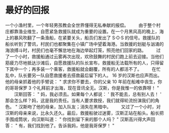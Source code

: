 # 最好的回报

一个小渔村里，一个年轻男孩教会全世界懂得无私奉献的报偿。 
　　由于整个村庄都靠渔业维生，自愿紧急救援队就成为重要的设置。在一个月黑风高的晚上，海上的暴风吹翻了一条渔船，在紧要关头，船员们发出了 S·O·S 的信号。救援队的船长听到了警讯，村民们也都聚集在小镇广场中望着海港。当救援的划艇与汹涌的海浪搏斗时，村民们也毫不懈怠地在海边举起灯笼，照亮他们回家的路。 
　　过了一个小时，救援船通过云雾再次出现，欢欣鼓舞的村民们跑上前去迎接。当他们筋疲力尽地抵达沙滩后，自愿救援队的队长宣布，救援船无法载所有的人，只得留下其中一个；再多装一个乘客，救援船就会翻覆，所有的人都活不了。 
　　在忙乱中，队长要另一队自愿救援者去搭救最后留下的人。 16 岁的汉斯也应声而出。他的母亲抓着他的手臂说： " 求求你不要去，你的父亲 10 年前在船难中丧生，你的哥哥保罗 3 个礼拜前才出海，现在音讯全无。汉斯，你是我惟一的依靠呀！ " 
　　汉斯回答： " 妈，我必须去。如果每个人都说： ' 我不能去，总有别人去！ ' 那会怎么样？妈，这是我的责任。当有人要求救授，我们就得轮流扮演我们的角色。 " 汉斯吻了他的母亲，加入队友；消失在黑暗中。 
　　又过了一个小时，对汉斯的母亲来说，比永久还久。最后，救援船驶过迷雾，汉斯正站在船头。船长把手围成筒状，向汉斯叫道： " 你找到留下来的那个人吗？ " 汉斯高兴得大声回答： " 有，我们找到他了。告诉我妈，他是我哥保罗！ "
  